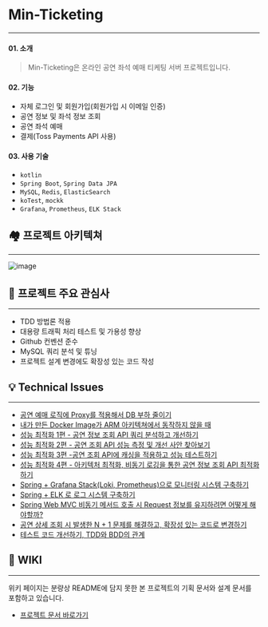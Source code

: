 # Min-Ticketing

---

#### 01. 소개

> Min-Ticketing은 온라인 공연 좌석 예매 티케팅 서버 프로젝트입니다.

#### 02. 기능

- 자체 로그인 및 회원가입(회원가입 시 이메일 인증)
- 공연 정보 및 좌석 정보 조회
- 공연 좌석 예매
- 결제(Toss Payments API 사용)

#### 03. 사용 기술

- `kotlin`
- `Spring Boot`, `Spring Data JPA`
- `MySQL`, `Redis`, `ElasticSearch`
- `koTest`, `mockk`
- `Grafana`, `Prometheus`, `ELK Stack`

## 🏘️ 프로젝트 아키텍쳐

---

![image](https://github.com/user-attachments/assets/ad924393-37c1-4c12-aaa4-8b8fbfd594d2)



## 🤔 프로젝트 주요 관심사

---

- TDD 방법론 적용
- 대용량 트래픽 처리 테스트 및 가용성 향상
- Github 컨벤션 준수
- MySQL 쿼리 분석 및 튜닝
- 프로젝트 설계 변경에도 확장성 있는 코드 작성

## 💡 Technical Issues

---
- [공연 예매 로직에 Proxy를 적용해서 DB 부하 줄이기](https://minturtle.tistory.com/66)
- [내가 만든 Docker Image가 ARM 아키텍쳐에서 동작하지 않을 때](https://minturtle.tistory.com/65)
- [성능 최적화 1편 - 공연 정보 조회 API 쿼리 분석하고 개선하기](https://minturtle.tistory.com/64)
- [성능 최적화 2편 - 공연 조회 API 성능 측정 및 개선 사안 찾아보기](https://minturtle.tistory.com/69)
- [성능 최적화 3편 -공연 조회 API에 캐싱을 적용하고 성능 테스트하기](https://minturtle.tistory.com/70)
- [성능 최적화 4편 - 아키텍처 최적화, 비동기 로깅을 통한 공연 정보 조회 API 최적화 하기](https://minturtle.tistory.com/71)
- [Spring + Grafana Stack(Loki, Prometheus)으로 모니터링 시스템 구축하기](https://minturtle.tistory.com/63)
- [Spring + ELK 로 로그 시스템 구축하기](https://minturtle.tistory.com/68)
- [Spring Web MVC 비동기 메서드 호출 시 Request 정보를 유지하려면 어떻게 해야할까?](https://minturtle.tistory.com/62)
- [공연 상세 조회 시 발생한 N + 1 문제를 해결하고, 확장성 있는 코드로 변경하기](https://minturtle.tistory.com/57)
- [테스트 코드 개선하기, TDD와 BDD의 관계](https://minturtle.tistory.com/56)

  
## 📖 WIKI

---

위키 페이지는 분량상 README에 담지 못한 본 프로젝트의 기획 문서와 설계 문서를 포함하고 있습니다.

- [프로젝트 문서 바로가기](https://github.com/f-lab-edu/min-ticketing/wiki)

